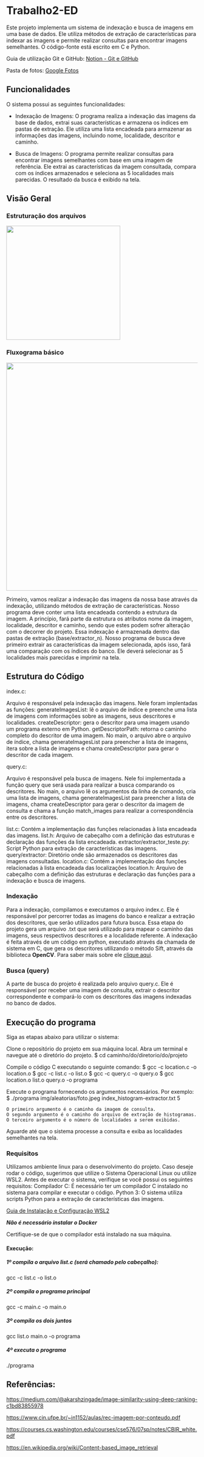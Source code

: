 # Trabalho2-ED

Este projeto implementa um sistema de indexação e busca de imagens em uma base de dados. Ele utiliza métodos de extração de características para indexar as imagens e permite realizar consultas para encontrar imagens semelhantes. O código-fonte está escrito em C e Python.

Guia de utilização Git e GitHub: [Notion - Git e GitHub](https://cerulean-papaya-41b.notion.site/Git-e-GitHub-872aa24d4e724846a2bf74b12f2975d0?pvs=4)

Pasta de fotos: [Google Fotos](https://drive.google.com/drive/folders/1yDnofym7c58yfE7_7hulKpd_RbGvPCDZ)

## Funcionalidades
  O sistema possui as seguintes funcionalidades:
  - Indexação de Imagens: O programa realiza a indexação das imagens da base de dados, extrai suas características e armazena os índices em pastas de extração. Ele utiliza uma lista encadeada para armazenar as informações das imagens, incluindo nome, localidade, descritor e caminho.


  - Busca de Imagens: O programa permite realizar consultas para encontrar imagens semelhantes com base em uma imagem de referência. Ele extrai as características da imagem consultada, compara com os índices armazenados e seleciona as 5 localidades mais parecidas. O resultado da busca é exibido na tela.


## Visão Geral
### Estruturação dos arquivos
<img src="https://github.com/laraguilar/Trabalho2-ED/assets/72893552/87494093-03c5-473b-aa5f-ed6d4d110e3f" height="300px"/>

### Fluxograma básico
<img src="https://github.com/laraguilar/Trabalho2-ED/assets/72893552/61dc0e4d-ac87-4387-8e20-f1c74329ea89" width="600px"/>

Primeiro, vamos realizar a indexação das imagens da nossa base através da indexação, utilizando métodos de extração de características.
Nosso programa deve conter uma lista encadeada contendo a estrutura da imagem. A princípio, fará parte da estrutura os atributos nome da imagem, localidade, descritor e caminho, sendo que estes podem sofrer alteração com o decorrer do projeto. Essa indexação é armazenada dentro das pastas de extração (base/extractor_n).
Nosso programa de busca deve primeiro extrair as características da imagem selecionada, após isso, fará uma comparação com os índices do banco. Ele deverá selecionar as 5 localidades mais parecidas e imprimir na tela. 

## Estrutura do Código
index.c:

  Arquivo é responsável pela indexação das imagens. Nele foram implentadas as funções:
  generateImagesList: lê o arquivo de índice e preenche uma lista de imagens com informações sobre as imagens, seus descritores e localidades.
  createDescriptor: gera o descritor para uma imagem usando um programa externo em Python.
  getDescriptorPath: retorna o caminho completo do descritor de uma imagem.
  No main, o arquivo abre o arquivo de índice, chama generateImagesList para preencher a lista de imagens, itera sobre a lista de imagens e chama createDescriptor para gerar o descritor de cada imagem.

query.c:

  Arquivo é responsável pela busca de imagens. Nele foi implementada a função query que será usada para realizar a busca comparando os descritores.
  No main, o arquivo lê os argumentos da linha de comando, cria uma lista de imagens, chama generateImagesList para preencher a lista de imagens, chama createDescriptor para gerar o descritor da imagem de consulta e chama a função match_images para realizar a correspondência entre os descritores.

list.c: Contém a implementação das funções relacionadas à lista encadeada das imagens.
list.h: Arquivo de cabeçalho com a definição das estruturas e declaração das funções da lista encadeada.
extractor/extractor_teste.py: Script Python para extração de características das imagens.
query/extractor: Diretório onde são armazenados os descritores das imagens consultadas.
location.c: Contém a implementação das funções relacionadas à lista encadeada das localizações
location.h: Arquivo de cabeçalho com a definição das estruturas e declaração das funções para a indexação e busca de imagens.


### Indexação
  Para a indexação, compilamos e executamos o arquivo index.c. Ele é responsável por percorrer todas as imagens do banco e realizar a extração dos descritores, que serão utilizados para futura busca. Essa etapa do projeto gera um arquivo .txt que será utilizado para mapear o caminho das imagens, seus respectivos descritores e a localidade referente.
  A indexação é feita através de um código em python, executado através da chamada de sistema em C, que gera os descritores utilizando o método Sift, através da biblioteca **OpenCV**. Para saber mais sobre ele [clique aqui](https://docs.opencv.org/4.x/da/df5/tutorial_py_sift_intro.html).

### Busca (query)
  A parte de busca do projeto é realizada pelo arquivo query.c. Ele é responsável por receber uma imagem de consulta, extrair o descritor correspondente e compará-lo com os descritores das imagens indexadas no banco de dados.

## Execução do programa
  Siga as etapas abaixo para utilizar o sistema:

  Clone o repositório do projeto em sua máquina local.
  Abra um terminal e navegue até o diretório do projeto.
  $ cd caminho/do/diretorio/do/projeto

  Compile o código C executando o seguinte comando:
  $ gcc -c location.c -o location.o
  $ gcc -c list.c -o list.o
  $ gcc -c query.c -o query.o
  $ gcc location.o list.o query.o -o programa


  Execute o programa fornecendo os argumentos necessários. Por exemplo: 
  $ ./programa img/aleatorias/foto.jpeg
  index_histogram-extractor.txt 5

    O primeiro argumento é o caminho da imagem de consulta.
    O segundo argumento é o caminho do arquivo de extração de histogramas.
    O terceiro argumento é o número de localidades a serem exibidas.
  Aguarde até que o sistema processe a consulta e exiba as localidades semelhantes na tela.

### Requisitos
  Utilizamos ambiente linux para o desenvolvimento do projeto. Caso deseje rodar o código, sugerimos que utilize o Sistema Operacional Linux ou utilize WSL2.
  Antes de executar o sistema, verifique se você possui os seguintes requisitos:
  Compilador C: É necessário ter um compilador C instalado no sistema para compilar e executar o código.
  Python 3: O sistema utiliza scripts Python para a extração de características das imagens.

  
  [Guia de Instalação e Configuração WSL2](https://drive.google.com/drive/folders/1yDnofym7c58yfE7_7hulKpd_RbGvPCDZ)
  
  ***Não é necessário instalar o Docker***

  Certifique-se de que o compilador está instalado na sua máquina.

#### Execução:

##### 1º compila o arquivo list.c (será chamado pelo cabeçalho):
gcc -c list.c -o list.o

##### 2º compila o programa principal
gcc -c main.c -o main.o

##### 3º compila os dois juntos
gcc list.o main.o -o programa

##### 4º executa o programa
./programa


## Referências: 

https://medium.com/@akarshzingade/image-similarity-using-deep-ranking-c1bd83855978

https://www.cin.ufpe.br/~in1152/aulas/rec-imagem-por-conteudo.pdf

https://courses.cs.washington.edu/courses/cse576/07sp/notes/CBIR_white.pdf

https://en.wikipedia.org/wiki/Content-based_image_retrieval
